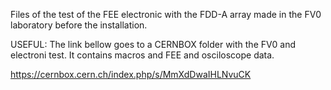 Files of the test of the FEE electronic with the FDD-A array made in the FV0 laboratory before the installation.

USEFUL:
The link bellow goes to a CERNBOX folder with the FV0 and electroni test. It contains macros and FEE and osciloscope data.

https://cernbox.cern.ch/index.php/s/MmXdDwaIHLNvuCK
